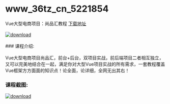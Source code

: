 # www_36tz_cn_5221854
Vue大型电商项目：尚品汇教程
[下载地址](http://www.36tz.cn/article/5221854 "下载地址")
<br/></br>[![download](http://36tz.cn/muke_img/2021_12_1-300x161.png "下载地址")](http://www.36tz.cn/article/5221854 "下载地址")
<br/></br>### 课程介绍:<br/></br>Vue大型电商项目尚品汇，前台+后台，双项目实战，前后端项目二者相互独立，又可以完美地结合在一起，满足你对大型Vue项目实战的所有需求，一套教程覆盖Vue框架方方面面的知识点！论全面，论详细，全网无出其右！

### 课程截图:
[![download](http://36tz.cn/muke_img/2021_12_2.png "下载地址")](http://www.36tz.cn/article/5221854 "下载地址")
